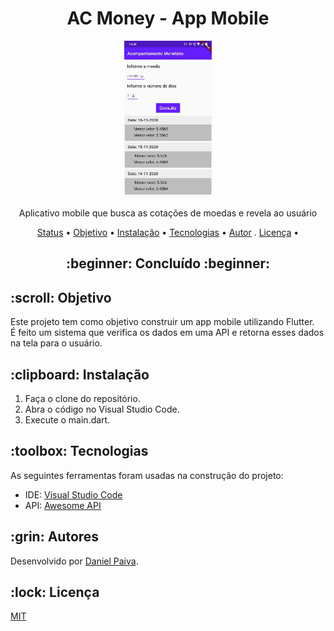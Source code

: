 <h1 align="center">AC Money - App Mobile</h1>

<p align="center">
  <a href="#">
    <img src="screenshot/ac-money.jpeg" height="250" alt="AC Money">
  </a>
</p>
<p align="center">
    Aplicativo mobile que busca as cotações de moedas e revela ao usuário
</p>

<p align="center">
 <a href="#status">Status</a> • 
 <a href="#objetivo">Objetivo</a> •
 <a href="#instalacao">Instalação</a> • 
 <a href="#tecnologias">Tecnologias</a> • 
 <a href="#autor">Autor</a> .
 <a href="#licenca">Licença</a> • 
</p>

<h2 align="center" id=status> 
	:beginner: Concluído :beginner:
</h2>

<h2 id=objetivo>:scroll: Objetivo</h2>
Este projeto tem como objetivo construir um app mobile utilizando Flutter.<br>
É feito um sistema que verifica os dados em uma API e retorna esses dados na tela para o usuário.

<h2 id=instalacao>:clipboard: Instalação</h2>

1. Faça o clone do repositório.
2. Abra o código no Visual Studio Code.
3. Execute o main.dart.

<h2 id=tecnologias>:toolbox: Tecnologias</h2>

As seguintes ferramentas foram usadas na construção do projeto:

- IDE: <a href="https://code.visualstudio.com/">Visual Studio Code</a>
- API: <a href="https://docs.awesomeapi.com.br/api-de-moedas">Awesome API</a>

<h2 id=autor>:grin: Autores</h2>

Desenvolvido por <a href="https://www.linkedin.com/in/danhpaiva/" target="_blank">Daniel Paiva</a>.

<h2 id=licenca>:lock: Licença</h2>
<a href="https://github.com/danhpaiva/login-csharp-sqlServer/blob/master/LICENSE" target="_blank">MIT</a>
